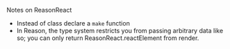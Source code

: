 Notes on ReasonReact

- Instead of class declare a `make` function
- In Reason, the type system restricts you from passing arbitrary data like so; you can only return ReasonReact.reactElement from render.
